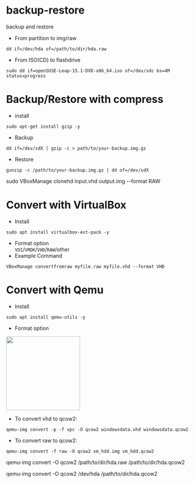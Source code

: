 # backup-restore
backup and restore
- From partition to img/raw <br>
```console
dd if=/dev/hda of=/path/to/dir/hda.raw
```
- From ISO(CD) to flashdrive <br>
```console
sudo dd if=openSUSE-Leap-15.1-DVD-x86_64.iso of=/dev/sdc bs=4M status=progress
```
# Backup/Restore with compress
- install <br>
```console
sudo apt-get install gzip -y
```
- Backup <br>
```console
dd if=/dev/sdX | gzip -c > path/to/your-backup.img.gz
```
- Restore <br>
```console
gunzip -c /path/to/your-backup.img.gz | dd of=/dev/sdX
```

sudo VBoxManage clonehd input.vhd output.img --format RAW
# Convert with VirtualBox
- Install <br>
```console
sudo apt install virtualbox-ext-pack -y
```
- Format option <br>
```VDI```/```VMDK```/```VHD```/```RAW```/other
- Example Command <br>
```console
VBoxManage convertfromraw myfile.raw myfile.vhd --format VHD
```
# Convert with Qemu
- Install <br>
```console
sudo apt install qemu-utils -y
```
- Format option<br>
<img src="https://user-images.githubusercontent.com/26719371/215086857-4c76bcf4-e5b9-4692-9dab-272a457bb909.jpg" width="200">

- To convert vhd to qcow2:
```console
qemu-img convert -p -f vpc -O qcow2 windowsdata.vhd windowsdata.qcow2
```
- To convert raw to qcow2:
```console
qemu-img convert -f raw -O qcow2 vm_hdd.img vm_hdd.qcow2
```
qemu-img convert -O qcow2 /path/to/dir/hda.raw /path/to/dir/hda.qcow2

qemu-img convert -O qcow2 /dev/hda /path/to/dir/hda.qcow2
